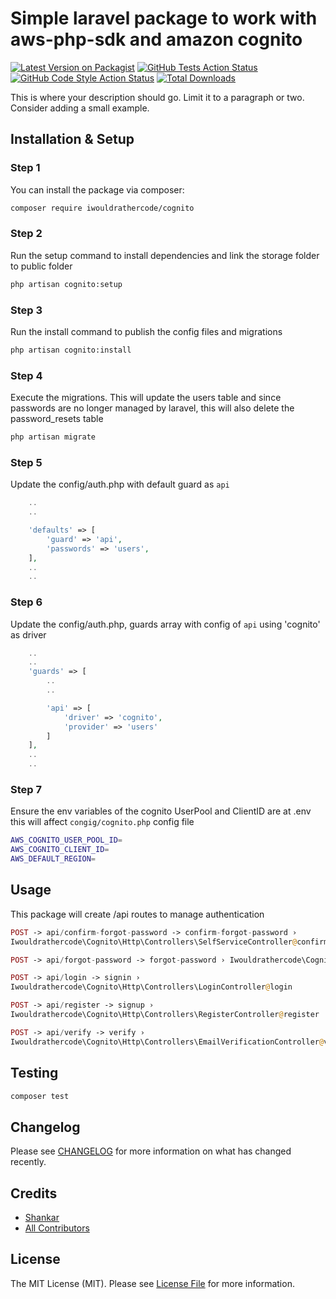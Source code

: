 # Simple laravel package to work with aws-php-sdk and amazon cognito

[![Latest Version on Packagist](https://img.shields.io/packagist/v/iwouldrathercode/cognito.svg?style=flat-square)](https://packagist.org/packages/iwouldrathercode/cognito)
[![GitHub Tests Action Status](https://img.shields.io/github/workflow/status/iwouldrathercode/cognito/run-tests?label=tests)](https://github.com/iwouldrathercode/cognito/actions?query=workflow%3Arun-tests+branch%3Amain)
[![GitHub Code Style Action Status](https://img.shields.io/github/workflow/status/iwouldrathercode/cognito/Fix%20PHP%20code%20style%20issues?label=code%20style)](https://github.com/iwouldrathercode/cognito/actions?query=workflow%3A"Fix+PHP+code+style+issues"+branch%3Amain)
[![Total Downloads](https://img.shields.io/packagist/dt/iwouldrathercode/cognito.svg?style=flat-square)](https://packagist.org/packages/iwouldrathercode/cognito)

This is where your description should go. Limit it to a paragraph or two. Consider adding a small example.

## Installation & Setup

### Step 1
You can install the package via composer:
```bash
composer require iwouldrathercode/cognito
```
### Step 2
Run the setup command to install dependencies and link the storage folder to public folder
```bash
php artisan cognito:setup
```
### Step 3
Run the install command to publish the config files and migrations
```bash
php artisan cognito:install
```
### Step 4
Execute the migrations. This will update the users table and since passwords are no longer managed by laravel, this will also delete the password_resets table
```bash
php artisan migrate
```
### Step 5
Update the config/auth.php with default guard as `api`
```php
    ..
    ..

    'defaults' => [
        'guard' => 'api',
        'passwords' => 'users',
    ],
    ..
    ..
```
### Step 6
Update the config/auth.php, guards array with config of `api` using 'cognito' as driver
```php
    ..
    ..
    'guards' => [
        ..
        ..

        'api' => [
            'driver' => 'cognito',
            'provider' => 'users'
        ]
    ],
    ..
    ..
```
### Step 7
Ensure the env variables of the cognito UserPool and ClientID are at .env this will affect `congig/cognito.php` config file
```bash
AWS_COGNITO_USER_POOL_ID=
AWS_COGNITO_CLIENT_ID=
AWS_DEFAULT_REGION=
```
## Usage
This package will create /api routes to manage authentication
```php
POST -> api/confirm-forgot-password -> confirm-forgot-password › 
Iwouldrathercode\Cognito\Http\Controllers\SelfServiceController@confirmForgotPassword

POST -> api/forgot-password -> forgot-password › Iwouldrathercode\Cognito\Http\Controllers\SelfServiceController@forgotPassword

POST -> api/login -> signin › 
Iwouldrathercode\Cognito\Http\Controllers\LoginController@login

POST -> api/register -> signup › 
Iwouldrathercode\Cognito\Http\Controllers\RegisterController@register

POST -> api/verify -> verify › 
Iwouldrathercode\Cognito\Http\Controllers\EmailVerificationController@verify
```
## Testing
```bash
composer test
```
## Changelog
Please see [CHANGELOG](CHANGELOG.md) for more information on what has changed recently.
## Credits
- [Shankar](https://github.com/psgganesh)
- [All Contributors](../../contributors)
## License

The MIT License (MIT). Please see [License File](LICENSE.md) for more information.
